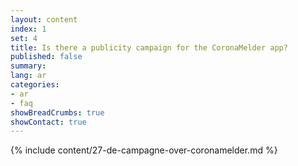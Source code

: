 ```yaml
---
layout: content
index: 1
set: 4
title: Is there a publicity campaign for the CoronaMelder app?
published: false
summary: 
lang: ar
categories:
- ar
- faq
showBreadCrumbs: true
showContact: true
---
```

{% include content/27-de-campagne-over-coronamelder.md %}
